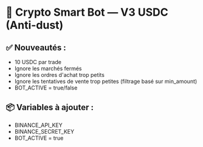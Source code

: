 # 🤖 Crypto Smart Bot — V3 USDC (Anti-dust)

## ✅ Nouveautés :
- 10 USDC par trade
- Ignore les marchés fermés
- Ignore les ordres d'achat trop petits
- Ignore les tentatives de vente trop petites (filtrage basé sur min_amount)
- BOT_ACTIVE = true/false

## 📦 Variables à ajouter :
- BINANCE_API_KEY
- BINANCE_SECRET_KEY
- BOT_ACTIVE = true
